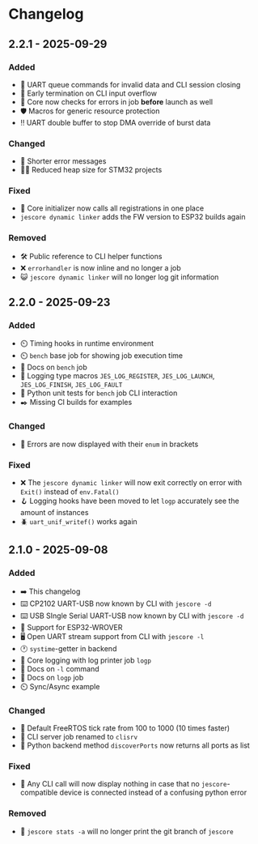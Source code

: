 # Changelog

## 2.2.1 - 2025-09-29

### Added
- 💬 UART queue commands for invalid data and CLI session closing
- 🌊 Early termination on CLI input overflow 
- 🔆 Core now checks for errors in job **before** launch as well
- 🛡️ Macros for generic resource protection
- ‼️ UART double buffer to stop DMA override of burst data

### Changed
- 🚫 Shorter error messages
- 🧑‍🌾 Reduced heap size for STM32 projects

### Fixed
- 🔆 Core initializer now calls all registrations in one place 
- `jescore dynamic linker` adds the FW version to ESP32 builds again

### Removed
- 🛠️ Public reference to CLI helper functions
- ❌ `errorhandler` is now inline and no longer a job
- 😺 `jescore dynamic linker` will no longer log git information

## 2.2.0 - 2025-09-23

### Added
- ⏲️ Timing hooks in runtime environment
- ⏲️ `bench` base job for showing job execution time
- 📖 Docs on `bench` job
- 📜 Logging type macros `JES_LOG_REGISTER`, `JES_LOG_LAUNCH`, `JES_LOG_FINISH`, `JES_LOG_FAULT`
- 🐍 Python unit tests for `bench` job CLI interaction
- ✒️ Missing CI builds for examples 

### Changed
- 🚫 Errors are now displayed with their `enum` in brackets

### Fixed
- ❌ The `jescore dynamic linker` will now exit correctly on error with `Exit()` instead of `env.Fatal()`
- 🪝 Logging hooks have been moved to let `logp` accurately see the amount of instances
- 🪲 `uart_unif_writef()` works again

## 2.1.0 - 2025-09-08

### Added
- ➡️ This changelog
- ⌨️ CP2102 UART-USB now known by CLI with `jescore -d`
- ⌨️ USB SIngle Serial UART-USB now known by CLI with `jescore -d`
- 🔆 Support for ESP32-WROVER
- 🖥️ Open UART stream support from CLI with `jescore -l`
- 🕐️ `systime`-getter in backend
- 📜 Core logging with log printer job `logp`
- 📖 Docs on `-l` command
- 📖 Docs on `logp` job
- ⏲️ Sync/Async example

### Changed
- 🏃 Default FreeRTOS tick rate from 100 to 1000 (10 times faster)
- 💬 CLI server job renamed to `clisrv`
- 🐍 Python backend method `discoverPorts` now returns all ports as list 


### Fixed
- 🐞 Any CLI call will now display nothing in case that no `jescore`-compatible device is connected instead of a confusing python error

### Removed
- 🚮 `jescore stats -a` will no longer print the git branch of `jescore`